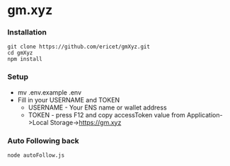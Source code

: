 # gm.xyz
### Installation
~~~
git clone https://github.com/ericet/gmXyz.git
cd gmXyz
npm install
~~~

### Setup
* mv .env.example .env
* Fill in your USERNAME and TOKEN 
  * USERNAME - Your ENS name or wallet address
  * TOKEN - press F12 and copy accessToken value from Application->Local Storage->https://gm.xyz


### Auto Following back
~~~
node autoFollow.js
~~~
